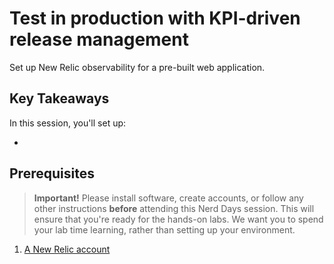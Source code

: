# Test in production with KPI-driven release management

Set up New Relic observability for a pre-built web application.

## Key Takeaways

In this session, you'll set up:

-

## Prerequisites

> **Important!** Please install software, create accounts, or follow any other instructions **before** attending this Nerd Days session. This will ensure that you're ready for the hands-on labs. We want you to spend your lab time learning, rather than setting up your environment.

1. [A New Relic account](https://rb.gy/c2z7ct)